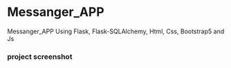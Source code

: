 # Messanger_APP
 Messanger_APP Using Flask, Flask-SQLAlchemy, Html, Css, Bootstrap5 and Js




### project screenshot
![]()
